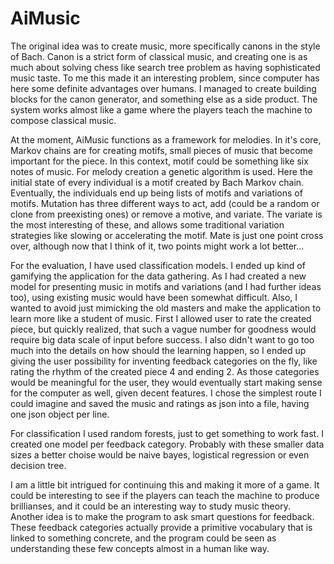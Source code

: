 # AiMusic
The original idea was to create music, more specifically canons in the style of Bach. Canon is a strict form of classical music, and creating one is as much about solving chess like search tree problem as having sophisticated music taste. To me this made it an interesting problem, since computer has here some definite advantages over humans. I managed to create building blocks for the canon generator, and something else as a side product. The system works almost like a game where the players teach the machine to compose classical music.

At the moment, AiMusic functions as a framework for melodies. In it's core, Markov chains are for creating motifs, small pieces of music that become important for the piece. In this context, motif could be something like six notes of music. For melody creation a genetic algorithm is used. Here the initial state of every individual is a motif created by Bach Markov chain. Eventually, the individuals end up being lists of motifs and variations of motifs. Mutation has three different ways to act, add (could be a random or clone from preexisting ones) or remove a motive, and variate. The variate is the most interesting of these, and allows some traditional variation strategies like slowing or accelerating the motif. Mate is just one point cross over, although now that I think of it, two points might work a lot better...

For the evaluation, I have used classification models. I ended up kind of gamifying the application for the data gathering. As I had created a new model for presenting music in motifs and variations (and I had further ideas too), using existing music would have been somewhat difficult. Also, I wanted to avoid just mimicking the old masters and make the application to learn more like a student of music. First I allowed user to rate the created piece, but quickly realized, that such a vague number for goodness would require big data scale of input before success. I also didn't want to go too much into the details on how should the learning happen, so I ended up giving the user possibility for inventing feedback categories on the fly, like rating the rhythm of the created piece 4 and ending 2. As those categories would be meaningful for the user, they would eventually start making sense for the computer as well, given decent features. I chose the simplest route I could imagine and saved the music and ratings as json into a file, having one json object per line. 

For classification I used random forests, just to get something to work fast. I created one model per feedback category. Probably with these smaller data sizes a better choise would be naive bayes, logistical regression or even decision tree.

I am a little bit intrigued for continuing this and making it more of a game. It could be interesting to see if the players can teach the machine to produce brillianses, and it could be an interesting way to study music theory. Another idea is to make the program to ask smart questions for feedback. These feedback categories actually provide a primitive vocabulary that is linked to something concrete, and the program could be seen as understanding these few concepts almost in a human like way.
